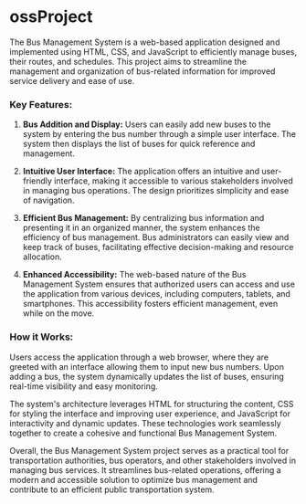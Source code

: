 # ossProject
The Bus Management System is a web-based application designed and implemented using HTML, CSS, and JavaScript to efficiently manage buses, their routes, and schedules. This project aims to streamline the management and organization of bus-related information for improved service delivery and ease of use.

### Key Features:

1. **Bus Addition and Display:**
   Users can easily add new buses to the system by entering the bus number through a simple user interface. The system then displays the list of buses for quick reference and management.

2. **Intuitive User Interface:**
   The application offers an intuitive and user-friendly interface, making it accessible to various stakeholders involved in managing bus operations. The design prioritizes simplicity and ease of navigation.

3. **Efficient Bus Management:**
   By centralizing bus information and presenting it in an organized manner, the system enhances the efficiency of bus management. Bus administrators can easily view and keep track of buses, facilitating effective decision-making and resource allocation.

4. **Enhanced Accessibility:**
   The web-based nature of the Bus Management System ensures that authorized users can access and use the application from various devices, including computers, tablets, and smartphones. This accessibility fosters efficient management, even while on the move.

### How it Works:

Users access the application through a web browser, where they are greeted with an interface allowing them to input new bus numbers. Upon adding a bus, the system dynamically updates the list of buses, ensuring real-time visibility and easy monitoring.

The system's architecture leverages HTML for structuring the content, CSS for styling the interface and improving user experience, and JavaScript for interactivity and dynamic updates. These technologies work seamlessly together to create a cohesive and functional Bus Management System.

Overall, the Bus Management System project serves as a practical tool for transportation authorities, bus operators, and other stakeholders involved in managing bus services. It streamlines bus-related operations, offering a modern and accessible solution to optimize bus management and contribute to an efficient public transportation system.